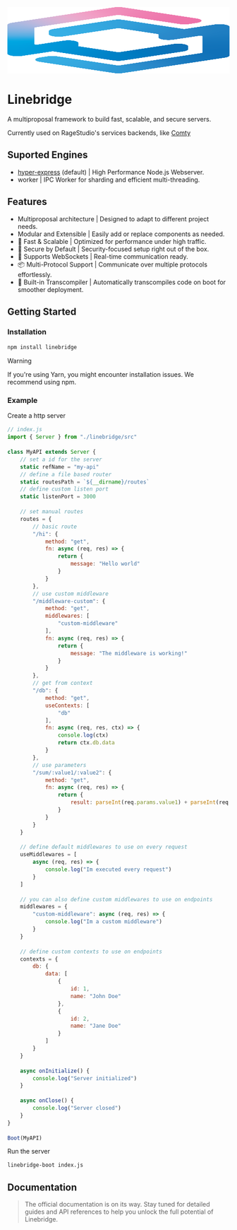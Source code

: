 <img 
    src="https://raw.githubusercontent.com/ragestudio/linebridge/refs/heads/master/resources/linebridge-color-b.svg" 
    width="100%" 
    height="150px"
/>
# Linebridge
A multiproposal framework to build fast, scalable, and secure servers.

Currently used on RageStudio's services backends, like [Comty](https://github.com/ragestudio/comty)

## Suported Engines
- [hyper-express](https://github.com/kartikk221/hyper-express) (default) | High Performance Node.js Webserver.
- worker | IPC Worker for sharding and efficient multi-threading.

## Features
- Multiproposal architecture | Designed to adapt to different project needs.
- Modular and Extensible | Easily add or replace components as needed.
- 🚀 Fast & Scalable | Optimized for performance under high traffic.
- 🔐 Secure by Default | Security-focused setup right out of the box.
- 📡 Supports WebSockets | Real-time communication ready.
- 📦 Multi-Protocol Support | Communicate over multiple protocols effortlessly.
- 🔧 Built-in Transcompiler | Automatically transcompiles code on boot for smoother deployment.

## Getting Started
### Installation
```bash
npm install linebridge
```
> [!WARNING]
> If you're using Yarn, you might encounter installation issues. We recommend using npm.

### Example
Create a http server
```js
// index.js
import { Server } from "./linebridge/src"

class MyAPI extends Server {
    // set a id for the server
    static refName = "my-api"
    // define a file based router
    static routesPath = `${__dirname}/routes`
    // define custom listen port
    static listenPort = 3000

    // set manual routes
    routes = {
        // basic route
        "/hi": {
            method: "get",
            fn: async (req, res) => {
                return {
                    message: "Hello world"
                }
            }
        },
        // use custom middleware
        "/middleware-custom": {
            method: "get",
            middlewares: [
                "custom-middleware"
            ],
            fn: async (req, res) => {
                return {
                    message: "The middleware is working!"
                }
            }
        },
        // get from context
        "/db": {
            method: "get",
            useContexts: [
                "db"
            ],
            fn: async (req, res, ctx) => {
                console.log(ctx)
                return ctx.db.data
            }
        },
        // use parameters
        "/sum/:value1/:value2": {
            method: "get",
            fn: async (req, res) => {
                return {
                    result: parseInt(req.params.value1) + parseInt(req.params.value2)
                }
            }
        }
    }

    // define default middlewares to use on every request
    useMiddlewares = [
        async (req, res) => {
            console.log("Im executed every request")
        }
    ]

    // you can also define custom middlewares to use on endpoints
    middlewares = {
        "custom-middleware": async (req, res) => {
            console.log("Im a custom middleware")
        }
    }

    // define custom contexts to use on endpoints
    contexts = {
        db: {
            data: [
                {
                    id: 1,
                    name: "John Doe"
                },
                {
                    id: 2,
                    name: "Jane Doe"
                }
            ]
        }
    }

    async onInitialize() {
        console.log("Server initialized")
    }

    async onClose() {
        console.log("Server closed")
    }
}

Boot(MyAPI)
```
Run the server
```bash
linebridge-boot index.js
```

## Documentation
> The official documentation is on its way. Stay tuned for detailed guides and API references to help you unlock the full potential of Linebridge.
<!-- For more information, please visit the [documentation](https://docs.linebridge.com). -->
